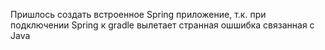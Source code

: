 Пришлось создать встроенное Spring приложение, т.к. при подключении Spring к gradle вылетает странная ошшибка связанная с Java
